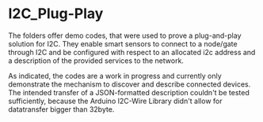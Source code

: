 # I2C_Plug-Play

The folders offer demo codes, that were used to prove a plug-and-play solution for I2C. They enable smart sensors to connect to a node/gate through I2C and be configured with respect to an allocated i2c address and a description of the provided services to the network. 

As indicated, the codes are a work in progress and currently only demonstrate the mechanism to discover and describe connected devices. The intended transfer of a JSON-formatted description couldn't be tested sufficiently, because the Arduino I2C-Wire Library didn't allow for datatransfer bigger than 32byte. 
